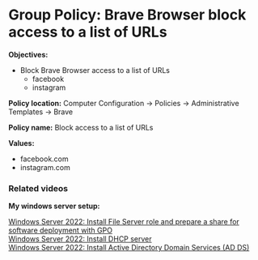 # Group Policy: Brave Browser block access to a list of URLs

<b>Objectives:</b>

* Block Brave Browser access to a list of URLs
    * facebook
    * instagram

<b>Policy location:</b> Computer Configuration -> Policies -> Administrative Templates -> Brave

<b>Policy name:</b> Block access to a list of URLs

<b>Values:</b> 

* facebook.com
* instagram.com

### Related videos

<b>My windows server setup:</b> <br />

[Windows Server 2022: Install File Server role and prepare a share for software deployment with GPO](https://youtu.be/jEWSdC2qwyA) <br />
[Windows Server 2022: Install DHCP server](https://youtu.be/8n0MD9stQis) <br />
[Windows Server 2022: Install Active Directory Domain Services (AD DS)](https://youtu.be/1cYewbW3Tl0) <br />